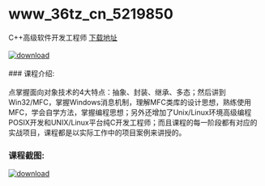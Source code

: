 # www_36tz_cn_5219850
C++高级软件开发工程师
[下载地址](http://www.36tz.cn/article/5219850 "下载地址")
<br/></br>[![download](http://36tz.cn/muke_img/2021_05_1-29-300x199.png "下载地址")](http://www.36tz.cn/article/5219850 "下载地址")
<br/></br>### 课程介绍:<br/></br>点掌握面向对象技术的4大特点：抽象、封装、继承、多态；然后讲到Win32/MFC，掌握Windows消息机制，理解MFC类库的设计思想，熟练使用MFC，学会自学方法，掌握编程思想；另外还增加了Unix/Linux环境高级编程POSIX开发和UNIX/Linux平台纯C开发工程师；而且课程的每一阶段都有对应的实战项目，课程都是以实际工作中的项目案例来讲授的。

### 课程截图:
[![download](http://36tz.cn/muke_img/2021_05_2-33.png "下载地址")](http://www.36tz.cn/article/5219850 "下载地址")
